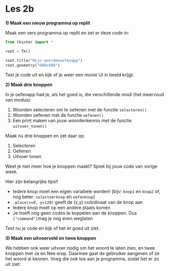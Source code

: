 # Les 2b

**1) Maak een nieuw programma op replit**

Maak een vers programma op replit en zet er deze code in:

```python
from tkinter import *

root = Tk()

root.title("Mijn woordenoefenapp")
root.geometry("600x400")
```

Test je code uit en kijk of je weer een mooie UI in beeld krijgt.

**2) Maak drie knoppen**

In je oefenapp had je, als het goed is, die verschillende _modi_ (het meervoud van modus):

1. Woorden selecteren om te oefenen met de functie `selecteren()`
2. Woorden oefenen met de functie `oefenen()`
3. Een print maken van jouw woordenkennis met de functie `uitvoer_tonen()`

Maak nu drie knoppen en zet daar op:

1. Selecteren
2. Oefenen
3. Uitvoer tonen

Weet je niet meer hoe je knoppen maakt? Spiek bij jouw code van vorige week.&#x20;

Hier zijn belangrijke tips!!

* Iedere knop moet een eigen variabele worden! (bijv: `knop1` en `knop2` of, nog beter: `selecteerknop` en `oefenknop`)
* `.place(x=0, y=120)` geeft de (x,y) coördinaat van de knop aan
* Iedere knop moet op een andere plaats komen
* Je hoeft nog geen codes te koppelen aan de knoppen. Dus `["command"]`mag je nog even weglaten

Test nu je code en kijk of het er goed uit ziet.

**3) Maak  een uitvoerveld en twee knoppen**

We hebben ook weer uitvoer nodig om het woord te laten zien, en twee knoppen met Ja en Nee erop. Daarmee gaat de gebruiker aangeven of ze het woord al kennen. Voeg die ook toe aan je programma, zodat het er zo uit ziet:

<figure><img src="../../.gitbook/assets/image (2).png" alt=""><figcaption></figcaption></figure>


